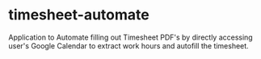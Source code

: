 # timesheet-automate
Application to Automate filling out Timesheet PDF's by directly accessing user's Google Calendar to extract work hours and autofill the timesheet.
